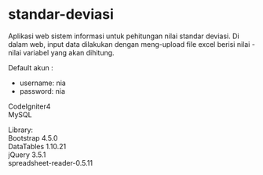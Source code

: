 # standar-deviasi
Aplikasi web sistem informasi untuk pehitungan nilai standar deviasi. Di dalam web, input data dilakukan dengan meng-upload file excel berisi nilai - nilai variabel yang akan dihitung.

Default akun :
- username: nia
- password: nia

CodeIgniter4 <br />
MySQL

Library: <br />
Bootstrap 4.5.0 <br />
DataTables 1.10.21 <br />
jQuery 3.5.1 <br />
spreadsheet-reader-0.5.11 <br />
